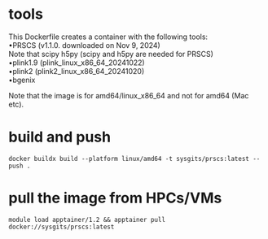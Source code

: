 # tools
This Dockerfile creates a container with the following tools:  
•PRSCS (v1.1.0. downloaded on Nov 9, 2024)  
Note that scipy h5py (scipy and h5py are needed for PRSCS)  
•plink1.9 (plink_linux_x86_64_20241022)  
•plink2 (plink2_linux_x86_64_20241020)  
•bgenix  
  
Note that the image is for amd64/linux_x86_64 and not for amd64 (Mac etc).  

# build and push  
`docker buildx build --platform linux/amd64 -t sysgits/prscs:latest --push .  `
  
# pull the image from HPCs/VMs  
`module load apptainer/1.2 && apptainer pull docker://sysgits/prscs:latest`  
